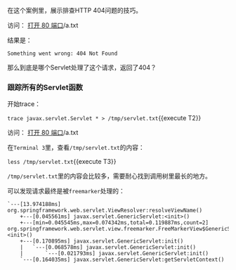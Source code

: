 在这个案例里，展示排查HTTP 404问题的技巧。

访问： [打开 80 端口]({{TRAFFIC_HOST1_80}})/a.txt 

结果是：

```
Something went wrong: 404 Not Found
```

那么到底是哪个Servlet处理了这个请求，返回了404？

### 跟踪所有的Servlet函数

开始trace：

`trace javax.servlet.Servlet * > /tmp/servlet.txt`{{execute T2}}

访问： [打开 80 端口]({{TRAFFIC_HOST1_80}})/a.txt

在`Terminal 3`里，查看`/tmp/servlet.txt`的内容：

`less /tmp/servlet.txt`{{execute T3}}

`/tmp/servlet.txt`里的内容会比较多，需要耐心找到调用树里最长的地方。

可以发现请求最终是被`freemarker`处理的：

```
`---[13.974188ms] org.springframework.web.servlet.ViewResolver:resolveViewName()
    +---[0.045561ms] javax.servlet.GenericServlet:<init>()
    +---[min=0.045545ms,max=0.074342ms,total=0.119887ms,count=2] org.springframework.web.servlet.view.freemarker.FreeMarkerView$GenericServletAdapter:<init>()
    +---[0.170895ms] javax.servlet.GenericServlet:init()
    |   `---[0.068578ms] javax.servlet.GenericServlet:init()
    |       `---[0.021793ms] javax.servlet.GenericServlet:init()
    `---[0.164035ms] javax.servlet.GenericServlet:getServletContext()
```
